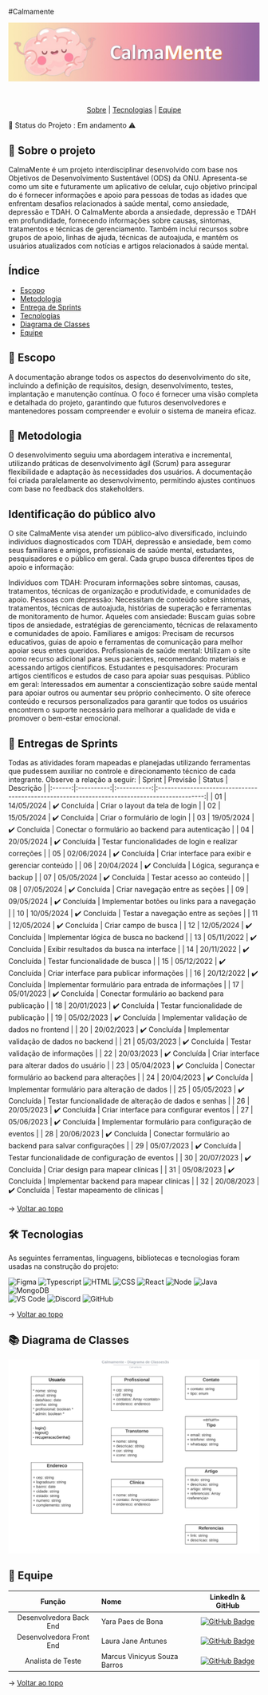 #Calmamente
<div align="center">
    
![banner](https://github.com/marcusvsbarros/projetoManufatura/blob/main/CalmaMente%20capa.jpeg)
</div>
<br id="topo">
<p align="center">
    <a href="#sobre">Sobre</a>  |   
    <a href="#tecnologias">Tecnologias</a>  |  
    <a href="#equipe">Equipe</a>
</p>
   
<span id="sobre">
    
:pushpin: Status do Projeto : Em andamento ⚠️

## :bookmark_tabs: Sobre o projeto
CalmaMente é um projeto interdisciplinar desenvolvido com base nos Objetivos de Desenvolvimento Sustentável (ODS) da ONU.  Apresenta-se como um site e futuramente um aplicativo de celular, cujo objetivo principal do é fornecer informações e apoio para pessoas de todas as idades que enfrentam desafios relacionados à saúde mental, como ansiedade, depressão e TDAH.
O CalmaMente aborda a ansiedade, depressão e TDAH em profundidade, fornecendo informações sobre causas, sintomas, tratamentos e técnicas de gerenciamento. Também inclui recursos sobre grupos de apoio, linhas de ajuda, técnicas de autoajuda, e mantém os usuários atualizados com notícias e artigos relacionados à saúde mental.



## Índice

- [Escopo](#escopo)
- [Metodologia](#metodologia)
- [Entrega de Sprints](#entregadesprints)
- [Tecnologias](#tecnologia)
- [Diagrama de Classes](#diagramadeclasses)
- [Equipe](#equipe)


## 📒 Escopo
A documentação abrange todos os aspectos do desenvolvimento do site, incluindo a definição de requisitos, design, desenvolvimento, testes, implantação e manutenção contínua. O foco é fornecer uma visão completa e detalhada do projeto, garantindo que futuros desenvolvedores e mantenedores possam compreender e evoluir o sistema de maneira eficaz.

## 📒 Metodologia
O desenvolvimento seguiu uma abordagem interativa e incremental, utilizando práticas de desenvolvimento ágil (Scrum) para assegurar flexibilidade e adaptação às necessidades dos usuários. A documentação foi criada paralelamente ao desenvolvimento, permitindo ajustes contínuos com base no feedback dos stakeholders.

## Identificação do público alvo
O site CalmaMente visa atender um público-alvo diversificado, incluindo indivíduos diagnosticados com TDAH, depressão e ansiedade, bem como seus familiares e amigos, profissionais de saúde mental, estudantes, pesquisadores e o público em geral. Cada grupo busca diferentes tipos de apoio e informação:

Indivíduos com TDAH: Procuram informações sobre sintomas, causas, tratamentos, técnicas de organização e produtividade, e comunidades de apoio.
Pessoas com depressão: Necessitam de conteúdo sobre sintomas, tratamentos, técnicas de autoajuda, histórias de superação e ferramentas de monitoramento de humor.
Aqueles com ansiedade: Buscam guias sobre tipos de ansiedade, estratégias de gerenciamento, técnicas de relaxamento e comunidades de apoio.
Familiares e amigos: Precisam de recursos educativos, guias de apoio e ferramentas de comunicação para melhor apoiar seus entes queridos.
Profissionais de saúde mental: Utilizam o site como recurso adicional para seus pacientes, recomendando materiais e acessando artigos científicos.
Estudantes e pesquisadores: Procuram artigos científicos e estudos de caso para apoiar suas pesquisas.
Público em geral: Interessados em aumentar a conscientização sobre saúde mental para apoiar outros ou aumentar seu próprio conhecimento.
O site oferece conteúdo e recursos personalizados para garantir que todos os usuários encontrem o suporte necessário para melhorar a qualidade de vida e promover o bem-estar emocional.


## 🏁 Entregas de Sprints
Todas as atividades foram mapeadas e planejadas utilizando ferramentas que pudessem auxiliar no controle e direcionamento técnico de cada integrante. Observe a relação a seguir:
| Sprint | Previsão   | Status      | Descrição                                                                                     |
|:------:|:----------:|:-----------:|:--------------------------------------------------------------------------------------------:|
| 01     | 14/05/2024 | ✔️ Concluída | Criar o layout da tela de login                                                              |
| 02     | 15/05/2024 | ✔️ Concluída | Criar o formulário de login                                                                  |
| 03     | 19/05/2024 | ✔️ Concluída | Conectar o formulário ao backend para autenticação                                        |
| 04     | 20/05/2024 | ✔️ Concluída | Testar funcionalidades de login e realizar correções                                            |
| 05     | 02/06/2024 | ✔️ Concluída | Criar interface para exibir e gerenciar conteúdo                                                |
| 06     | 20/04/2024 | ✔️ Concluída | Lógica, segurança e backup                                                                      |
| 07     | 05/05/2024 | ✔️ Concluída | Testar acesso ao conteúdo                                                                 |
| 08     | 07/05/2024 | ✔️ Concluída | Criar navegação entre as seções                                                           |
| 09     | 09/05/2024 | ✔️ Concluída | Implementar botões ou links para a navegação                                                 |
| 10     | 10/05/2024 | ✔️ Concluída | Testar a navegação entre as seções                                                           |
| 11     | 12/05/2024 | ✔️ Concluída | Criar campo de busca                                                                      |
| 12     | 12/05/2024 | ✔️ Concluída | Implementar lógica de busca no backend                                                    |
| 13     | 05/11/2022 | ✔️ Concluída | Exibir resultados da busca na interface                                                         |
| 14     | 20/11/2022 | ✔️ Concluída | Testar funcionalidade de busca                                                               |
| 15     | 05/12/2022 | ✔️ Concluída | Criar interface para publicar informações                                                    |
| 16     | 20/12/2022 | ✔️ Concluída | Implementar formulário para entrada de informações                                           |
| 17     | 05/01/2023 | ✔️ Concluída | Conectar formulário ao backend para publicação                                               |
| 18     | 20/01/2023 | ✔️ Concluída | Testar funcionalidade de publicação                                                          |
| 19     | 05/02/2023 | ✔️ Concluída | Implementar validação de dados no frontend                                                   |
| 20     | 20/02/2023 | ✔️ Concluída | Implementar validação de dados no backend                                                    |
| 21     | 05/03/2023 | ✔️ Concluída | Testar validação de informações                                                              |
| 22     | 20/03/2023 | ✔️ Concluída | Criar interface para alterar dados do usuário                                                |
| 23     | 05/04/2023 | ✔️ Concluída | Conectar formulário ao backend para alterações                                               |
| 24     | 20/04/2023 | ✔️ Concluída | Implementar formulário para alteração de dados                                               |
| 25     | 05/05/2023 | ✔️ Concluída | Testar funcionalidade de alteração de dados e senhas                                         |
| 26     | 20/05/2023 | ✔️ Concluída | Criar interface para configurar eventos                                                      |
| 27     | 05/06/2023 | ✔️ Concluída | Implementar formulário para configuração de eventos                                          |
| 28     | 20/06/2023 | ✔️ Concluída | Conectar formulário ao backend para salvar configurações                                     |
| 29     | 05/07/2023 | ✔️ Concluída | Testar funcionalidade de configuração de eventos                                             |
| 30     | 20/07/2023 | ✔️ Concluída | Criar design para mapear clínicas                                                            |
| 31     | 05/08/2023 | ✔️ Concluída | Implementar backend para mapear clínicas                                                     |
| 32     | 20/08/2023 | ✔️ Concluída | Testar mapeamento de clínicas                                                                |

    
→ [Voltar ao topo](#Calmamente)

<span id="tecnologias">

## 🛠️ Tecnologias

As seguintes ferramentas, linguagens, bibliotecas e tecnologias foram usadas na construção do projeto:

<img src="https://img.shields.io/badge/Figma-CED4DA?style=for-the-badge&logo=figma&logoColor=DC143C" alt="Figma" /> 
<img src="https://img.shields.io/badge/TypeScript-CED4DA?style=for-the-badge&logo=typescript&logoColor=007ACC" alt="Typescript" />
<img src="https://img.shields.io/badge/HTML5-CED4DA?style=for-the-badge&logo=html5&logoColor=E34F26" alt="HTML" /> 
<img src="https://img.shields.io/badge/CSS3-CED4DA?style=for-the-badge&logo=css3&logoColor=1572B6" alt="CSS" /> 	
<img src="https://img.shields.io/badge/React-CED4DA?style=for-the-badge&logo=react&logoColor=61DAFB" alt="React" /> 
<img src="https://img.shields.io/badge/Node.js-CED4DA?style=for-the-badge&logo=nodedotjs&logoColor=339933" alt="Node" />  
<img src="https://img.shields.io/badge/Java-CED4DA?style=for-the-badge&logo=java&logoColor=DC143C" alt="Java" />
<img src="https://img.shields.io/badge/MongoDB-CED4DA?style=for-the-badge&logo=mongodb&logoColor=4EA94B" alt="MongoDB" /><br>
<img src="https://img.shields.io/badge/VS_Code-CED4DA?style=for-the-badge&logo=visual%20studio%20code&logoColor=0078D4" alt="VS Code" /> 
<img src="https://img.shields.io/badge/Discord-CED4DA?style=for-the-badge&logo=discord&logoColor=7289DA" alt="Discord" /> 
<img src="https://img.shields.io/badge/GitHub-CED4DA?style=for-the-badge&logo=github&logoColor=20232A" alt="GitHub" /> 
    
→ [Voltar ao topo](https://github.com/marcusvsbarros/projetoManufatura/blob/main/README.md)

<span id="equipe">

## 📚 Diagrama de Classes

![Descrição da imagem](https://github.com/marcusvsbarros/projetoManufatura/blob/main/Diagrama.jpeg)
 

## :busts_in_silhouette: Equipe

|    Função     | Nome                                  |                                                                                                                                                      LinkedIn & GitHub                                                                                                                                                      |
| :-----------: | :------------------------------------ | :-------------------------------------------------------------------------------------------------------------------------------------------------------------------------------------------------------------------------------------------------------------------------------------------------------------------------: |
| Desenvolvedora Back End | Yara Paes de Bona           |     [![GitHub Badge](https://img.shields.io/badge/GitHub-111217?style=flat-square&logo=github&logoColor=white)](https://github.com/YaraPaesB)              |
| Desenvolvedora Front End  | Laura Jane Antunes |      [![GitHub Badge](https://img.shields.io/badge/GitHub-111217?style=flat-square&logo=github&logoColor=white)](https://github.com/LJAMistik)     |
|   Analista de Teste    | Marcus Vinicyus Souza Barros               |         [![GitHub Badge](https://img.shields.io/badge/GitHub-111217?style=flat-square&logo=github&logoColor=white)](https://github.com/marcusvsbarros)        |


→ [Voltar ao topo](https://github.com/marcusvsbarros/projetoManufatura/blob/main/README.md)
